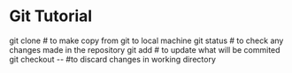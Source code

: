 # Git Tutorial

git clone <html>  # to make copy from git to local machine
git status  # to check any changes made in the repository
git add <file>  # to update what will be commited
git checkout -- <file>  #to discard changes in working directory

